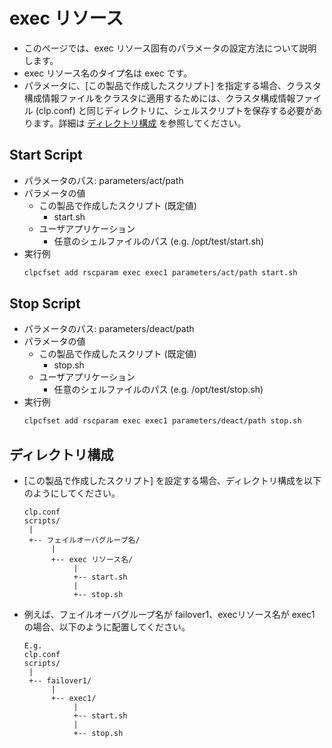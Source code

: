 # exec リソース
- このページでは、exec リソース固有のパラメータの設定方法について説明します。
- exec リソース名のタイプ名は exec です。
- パラメータに、[この製品で作成したスクリプト] を指定する場合、クラスタ構成情報ファイルをクラスタに適用するためには、クラスタ構成情報ファイル (clp.conf) と同じディレクトリに、シェルスクリプトを保存する必要があります。詳細は [ディレクトリ構成](#ディレクトリ構成) を参照してください。

## Start Script
- パラメータのパス: parameters/act/path
- パラメータの値
  - この製品で作成したスクリプト (既定値)
    - start.sh
  - ユーザアプリケーション
    - 任意のシェルファイルのパス (e.g. /opt/test/start.sh)
- 実行例
  ```sh
  clpcfset add rscparam exec exec1 parameters/act/path start.sh
  ```

## Stop Script
- パラメータのパス: parameters/deact/path
- パラメータの値
  - この製品で作成したスクリプト (既定値)
    - stop.sh
  - ユーザアプリケーション
    - 任意のシェルファイルのパス (e.g. /opt/test/stop.sh)
- 実行例
  ```sh
  clpcfset add rscparam exec exec1 parameters/deact/path stop.sh
  ```

## ディレクトリ構成
- [この製品で作成したスクリプト] を設定する場合、ディレクトリ構成を以下のようにしてください。
  ```
  clp.conf
  scripts/
   |
   +-- フェイルオーバグループ名/ 
        |
        +-- exec リソース名/ 
             |
             +-- start.sh
             |
             +-- stop.sh
  ```
- 例えば、フェイルオーバグループ名が failover1、execリソース名が exec1 の場合、以下のように配置してください。
  ```
  E.g.
  clp.conf
  scripts/
   |
   +-- failover1/ 
        |
        +-- exec1/ 
             |
             +-- start.sh
             |
             +-- stop.sh
  ```